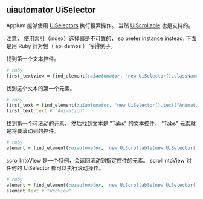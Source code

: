 ## uiautomator UiSelector

Appium 能够使用 [UiSelectors](http://developer.android.com/tools/help/uiautomator/UiSelector.html) 执行搜索操作。
当然 [UiScrollable](http://developer.android.com/tools/help/uiautomator/UiScrollable.html)
也是支持的。

注意， 使用索引（index）选择器是不可靠的， so prefer instance instead. 下面是用 Ruby 针对包（ api demos ） 写得例子。


找到第一个文本控件。

```ruby
# ruby
first_textview = find_element(:uiautomator, 'new UiSelector().className("android.widget.TextView").instance(0)');
```

找到这个文本的第一个元素。

```ruby
# ruby
first_text = find_element(:uiautomator, 'new UiSelector().text("Animation")')
first_text.text # "Animation"
```

找到第一个可滚动的元素， 然后找到文本是 "Tabs" 的文本控件。
"Tabs" 元素就是将要滚动到的控件。

```ruby
# ruby
element = find_element(:uiautomator, 'new UiScrollable(new UiSelector().scrollable(true).instance(0)).getChildByText(new UiSelector().className("android.widget.TextView"), "Tabs")')
```

scrollIntoView 是一个特例，会返回滚动到指定控件的元素。
scrollIntoView 对任何的 UiSelector 都可以执行滚动操作。

```ruby
# ruby
element = find_element(:uiautomator, 'new UiScrollable(new UiSelector().scrollable(true).instance(0)).scrollIntoView(new UiSelector().text("WebView").instance(0));')
element.text # "WebView"
```

